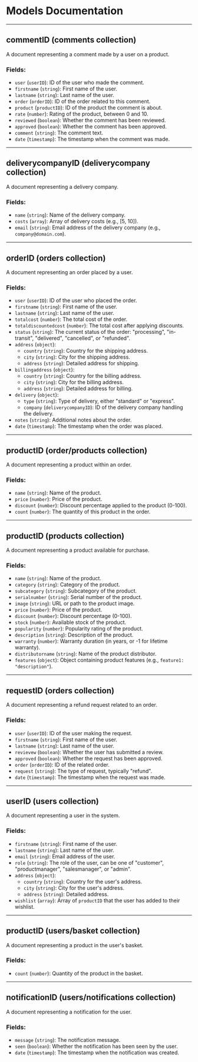 # Models Documentation

---

## commentID (comments collection)
A document representing a comment made by a user on a product.

### Fields:
- `user` (`userID`): ID of the user who made the comment.
- `firstname` (`string`): First name of the user.
- `lastname` (`string`): Last name of the user.
- `order` (`orderID`): ID of the order related to this comment.
- `product` (`productID`): ID of the product the comment is about.
- `rate` (`number`): Rating of the product, between 0 and 10.
- `reviewed` (`boolean`): Whether the comment has been reviewed.
- `approved` (`boolean`): Whether the comment has been approved.
- `comment` (`string`): The comment text.
- `date` (`timestamp`): The timestamp when the comment was made.

---

## deliverycompanyID (deliverycompany collection)
A document representing a delivery company.

### Fields:
- `name` (`string`): Name of the delivery company.
- `costs` (`array`): Array of delivery costs (e.g., [5, 10]).
- `email` (`string`): Email address of the delivery company (e.g., `company@domain.com`).

---

## orderID (orders collection)
A document representing an order placed by a user.

### Fields:
- `user` (`userID`): ID of the user who placed the order.
- `firstname` (`string`): First name of the user.
- `lastname` (`string`): Last name of the user.
- `totalcost` (`number`): The total cost of the order.
- `totaldiscountedcost` (`number`): The total cost after applying discounts.
- `status` (`string`): The current status of the order: "processing", "in-transit", "delivered", "cancelled", or "refunded".
- `address` (`object`):
  - `country` (`string`): Country for the shipping address.
  - `city` (`string`): City for the shipping address.
  - `address` (`string`): Detailed address for shipping.
- `billingaddress` (`object`):
  - `country` (`string`): Country for the billing address.
  - `city` (`string`): City for the billing address.
  - `address` (`string`): Detailed address for billing.
- `delivery` (`object`):
  - `type` (`string`): Type of delivery, either "standard" or "express".
  - `company` (`deliverycompanyID`): ID of the delivery company handling the delivery.
- `notes` (`string`): Additional notes about the order.
- `date` (`timestamp`): The timestamp when the order was placed.

---

## productID (order/products collection)
A document representing a product within an order.

### Fields:
- `name` (`string`): Name of the product.
- `price` (`number`): Price of the product.
- `discount` (`number`): Discount percentage applied to the product (0-100).
- `count` (`number`): The quantity of this product in the order.

---

## productID (products collection)
A document representing a product available for purchase.

### Fields:
- `name` (`string`): Name of the product.
- `category` (`string`): Category of the product.
- `subcategory` (`string`): Subcategory of the product.
- `serialnumber` (`string`): Serial number of the product.
- `image` (`string`): URL or path to the product image.
- `price` (`number`): Price of the product.
- `discount` (`number`): Discount percentage (0-100).
- `stock` (`number`): Available stock of the product.
- `popularity` (`number`): Popularity rating of the product.
- `description` (`string`): Description of the product.
- `warranty` (`number`): Warranty duration (in years, or -1 for lifetime warranty).
- `distributorname` (`string`): Name of the product distributor.
- `features` (`object`): Object containing product features (e.g., `feature1: "description"`).

---

## requestID (orders collection)
A document representing a refund request related to an order.

### Fields:
- `user` (`userID`): ID of the user making the request.
- `firstname` (`string`): First name of the user.
- `lastname` (`string`): Last name of the user.
- `revievew` (`boolean`): Whether the user has submitted a review.
- `approved` (`boolean`): Whether the request has been approved.
- `order` (`orderID`): ID of the related order.
- `request` (`string`): The type of request, typically "refund".
- `date` (`timestamp`): The timestamp when the request was made.

---

## userID (users collection)
A document representing a user in the system.

### Fields:
- `firstname` (`string`): First name of the user.
- `lastname` (`string`): Last name of the user.
- `email` (`string`): Email address of the user.
- `role` (`string`): The role of the user, can be one of "customer", "productmanager", "salesmanager", or "admin".
- `address` (`object`):
  - `country` (`string`): Country for the user's address.
  - `city` (`string`): City for the user's address.
  - `address` (`string`): Detailed address.
- `wishlist` (`array`): Array of `productID` that the user has added to their wishlist.

---

## productID (users/basket collection)
A document representing a product in the user's basket.

### Fields:
- `count` (`number`): Quantity of the product in the basket.

---

## notificationID (users/notifications collection)
A document representing a notification for the user.

### Fields:
- `message` (`string`): The notification message.
- `seen` (`boolean`): Whether the notification has been seen by the user.
- `date` (`timestamp`): The timestamp when the notification was created.